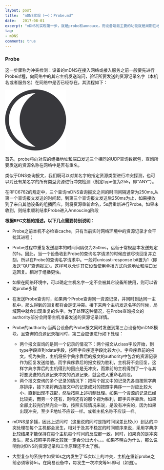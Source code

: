 ```yaml
---
layout: post
title:  "mDNS实现（一）：Probe.md"
date:   2017-08-01
excerpt: "mDNS的实现第一步，就是probe和annouce，而设备端最主要的功能就是周期性地实现probe。probe较annouce更为复杂，容易出错，本文将RFC文档中一些要点记录下来，对DNS完全没有了解的人阅读起来可能会比较懵。。。"
tag:
- mDNS
comments: true
---
```


### Probe
这一步骤称为冲突检测：设备的mDNS在接入网络或接入服务之前一般要先进行Probe过程，向网络中的其它主机发送询问，验证所要发送的资源记录名字（本机名或者服务名）在网络中是否已经存在。其流程如下：

![image](../assets/img/logo.png)

首先，probe将向对应的组播地址和端口发送三个相同的UDP查询数据包，查询所要发送的资源名称在网络中是否有重名。

类似于DNS查询报文，我们既可以对某名字的指定资源类型进行冲突探测，也可以对还有某名字的所有类型资源进行冲突检测（制定type值为255，即“ANY”）。

在RFC6762的规定中，三个查询mDNS查询报文之间的时间间隔通常为250ms,从第一个查询报文发送的时间起，到第三个查询报文发送后250ms为止，如果接收到了来自其他设备的组播回应。则将资源重新命名，5s后重新进行Probe。如果未收到，则结束顺利结束Probe进入Annoucing阶段


**根据RFC文档的描述，以下几点需要特别说明：**

- Probe之前本机不必检查cache，只有当前实时网络环境中的资源记录才会干扰其进程；

- Probe过程中重复发送副本的时间间隔仅为250ms，远低于常规副本发送规定的1s。因此，当一个设备收到Probe的查询名字请求的时候应该尽快回复并立刻，所以在Probe的查询名字请求中。一般将unicast-response bit置为1（即发送“QU”查询报文）。这样可以允许其它设备使用单播方式向源地址和端口发送回复。相对于组播更快。

- 如果在网络环境中，可以确定主机名字一定不会被其它设备所使用，则可以省略probe步骤

- 在发送Probe查询时，如果两个Probe查询同一资源记录，并同时到达同一主机中，那么得到的回复都将会是无冲突。接下来两个主机发送名字的时候，局域网中就会出现重复的名字。为了处理这种情况，在Probe查询报文的authority部分会附带主机准备发送的资源记录详情。

- Probe的authority:当两台设备的Probe报文同时发送到第三台设备的mDNS模块，且查询的资源记录相同时，第三台应该进行如下处理：
    - 两个报文查询的是同一个记录的情况下：两个报文从class字段开始，到type字段直到rdata字段，按照字典序逐字段比较大小。字典序靠前的报文，视为失败，主机将把字典序靠后的报文的authority中包含的资源记录作为回复发送给他。而字典序靠后的报文视为胜利，主机将不会回复，这样字典序靠后的主机得到的回应是无冲突，而靠前的主机得到了一个与其将要发送的资源记录冲突的资源记录，就会进入重命名阶段。
    - 两个报文查询的多个记录的情况下：把两个报文中的记录先各自按照字典序排序，接下来将两边报文中的记录成对的按照字典序一一对应比较大小，直到出现不匹配，然后按照上述机制处理。如果一个资源的记录已经比较完，而另一个还有，则将还有的那个视为胜利，即字典序靠后。如果全部比较完仍然完全一致，按照实际情况来说，是没有冲突的，因为如果出现冲突，至少IP地址不应该一样。或者主机名称不应该一样。
    
- mDNS是多播，因此上述同时（这里说的同时是指时间误差比较小）到达的冲突处理在每个主机都会发生，相对于及其不稳定的时间顺序来说，采用字典序比较结果才能保持在每个主机每个时间的反应都一致。同时，如果真的是冲突发生，那么按照字典序比较就一定会分出大小。。。如果不明白为什么，那么说明你对DNS的资源记录和工作原理还不太了解。
 
- 大型复杂的系统中如果10s之内发生了15次以上的冲突，主机在重新probe之前必须等待5s。在简易设备中，每发生一次冲突等5s即可（如图）。
